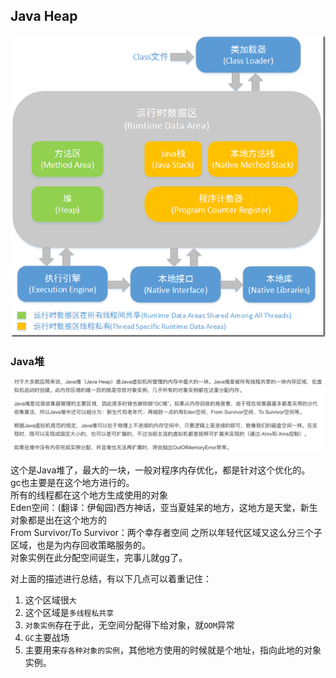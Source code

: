 ## Java Heap
  
![参考图片](_images/运行时数据区域--0--总述.png "参考图片")  
  

  
### Java堆
![Java堆](_images/运行时数据区域--4--Java堆.png "Java堆")  
  
这个是Java堆了，最大的一块，一般对程序内存优化，都是针对这个优化的。  
gc也主要是在这个地方进行的。  
所有的线程都在这个地方生成使用的对象  
Eden空间：(翻译：伊甸园)西方神话，亚当夏娃呆的地方，这地方是天堂，新生对象都是出在这个地方的  
From Survivor/To Survivor：两个幸存者空间 之所以年轻代区域又这么分三个子区域，也是为内存回收策略服务的。  
对象实例在此分配空间诞生，完事儿就gg了。  


对上面的描述进行总结，有以下几点可以着重记住：
1. 这个区域很`大`  
2. 这个区域是`多线程私共享`   
3. `对象实例`存在于此，无空间分配得下给对象，就`OOM`异常  
4. `GC`主要战场  
5. 主要用来`存各种对象的实例`，其他地方使用的时候就是个地址，指向此地的对象实例。  
